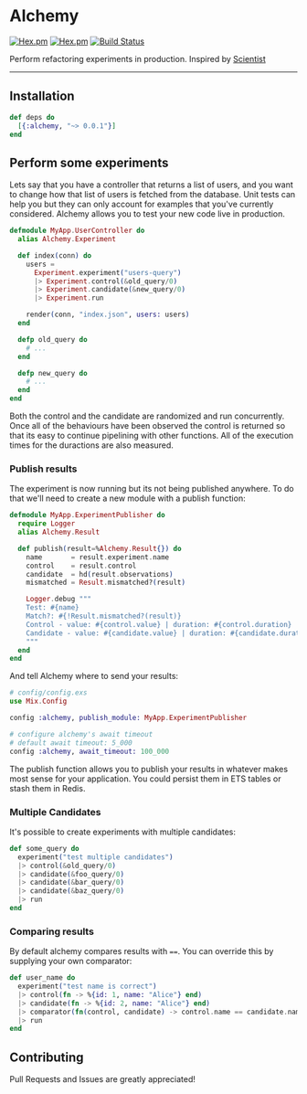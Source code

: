 # Alchemy


[![Hex.pm](https://img.shields.io/hexpm/v/alchemy.svg?style=flat-square)](https://hex.pm/packages/alchemy)
[![Hex.pm](https://img.shields.io/hexpm/dt/alchemy.svg?style=flat-square)](https://hex.pm/packages/alchemy)
[![Build Status](https://travis-ci.org/keathley/alchemy.svg?branch=master)](https://travis-ci.org/keathley/alchemy)

Perform refactoring experiments in production. Inspired by [Scientist](https://github.com/github/scientist)

---

## Installation

``` elixir
def deps do
  [{:alchemy, "~> 0.0.1"}]
end
```

## Perform some experiments

Lets say that you have a controller that returns a list of users, and you want to change how that list of users is fetched from the database. Unit tests can help you but they can only account for examples that you've currently considered. Alchemy allows you to test your new code live in production.

```elixir
defmodule MyApp.UserController do
  alias Alchemy.Experiment

  def index(conn) do
    users =
      Experiment.experiment("users-query")
      |> Experiment.control(&old_query/0)
      |> Experiment.candidate(&new_query/0)
      |> Experiment.run

    render(conn, "index.json", users: users)
  end

  defp old_query do
    # ...
  end

  defp new_query do
    # ...
  end
end
```

Both the control and the candidate are randomized and run concurrently. Once all of the behaviours have been observed the control is returned so that its easy to continue pipelining with other functions. All of the execution times for the duractions are also measured.

### Publish results

The experiment is now running but its not being published anywhere. To do that we'll need to create a new module with a publish function:

``` elixir
defmodule MyApp.ExperimentPublisher do
  require Logger
  alias Alchemy.Result

  def publish(result=%Alchemy.Result{}) do
    name       = result.experiment.name
    control    = result.control
    candidate  = hd(result.observations)
    mismatched = Result.mismatched?(result)

    Logger.debug """
    Test: #{name}
    Match?: #{!Result.mismatched?(result)}
    Control - value: #{control.value} | duration: #{control.duration}
    Candidate - value: #{candidate.value} | duration: #{candidate.duration}
    """
  end
end
```

And tell Alchemy where to send your results:

``` elixir
# config/config.exs
use Mix.Config

config :alchemy, publish_module: MyApp.ExperimentPublisher

# configure alchemy's await timeout
# default await timeout: 5_000
config :alchemy, await_timeout: 100_000
```

The publish function allows you to publish your results in whatever makes most sense for your application. You could persist them in ETS tables or stash them in Redis.

### Multiple Candidates

It's possible to create experiments with multiple candidates:

``` elixir
def some_query do
  experiment("test multiple candidates")
  |> control(&old_query/0)
  |> candidate(&foo_query/0)
  |> candidate(&bar_query/0)
  |> candidate(&baz_query/0)
  |> run
end
```

### Comparing results

By default alchemy compares results with `==`. You can override this by supplying your own comparator:

``` elixir
def user_name do
  experiment("test name is correct")
  |> control(fn -> %{id: 1, name: "Alice"} end)
  |> candidate(fn -> %{id: 2, name: "Alice"} end)
  |> comparator(fn(control, candidate) -> control.name == candidate.name end)
  |> run
end
```

## Contributing

Pull Requests and Issues are greatly appreciated!
